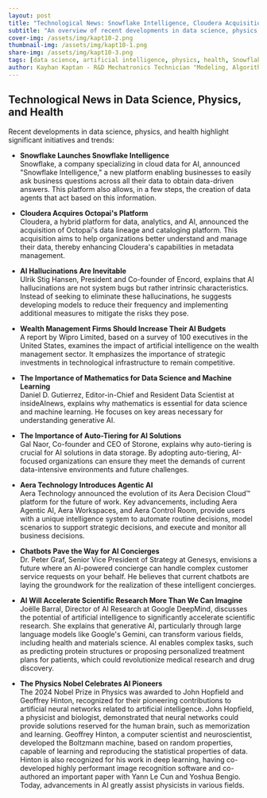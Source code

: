 ```yaml
---
layout: post
title: "Technological News: Snowflake Intelligence, Cloudera Acquisition, and AI Advancements"
subtitle: "An overview of recent developments in data science, physics, and health"
cover-img: /assets/img/kapt10-2.png
thumbnail-img: /assets/img/kapt10-1.png
share-img: /assets/img/kapt10-3.png
tags: [data science, artificial intelligence, physics, health, Snowflake, Cloudera, AI, mathematics, auto-tiering, Aera Technology, chatbots]
author: Kayhan Kaptan - R&D Mechatronics Technician "Modeling, Algorithms, Validation" TEAM - Expert in Medical Physics Quality Control
---
```


## Technological News in Data Science, Physics, and Health

Recent developments in data science, physics, and health highlight significant initiatives and trends:

- **Snowflake Launches Snowflake Intelligence**  
  Snowflake, a company specializing in cloud data for AI, announced "Snowflake Intelligence," a new platform enabling businesses to easily ask business questions across all their data to obtain data-driven answers. This platform also allows, in a few steps, the creation of data agents that act based on this information.

- **Cloudera Acquires Octopai's Platform**  
  Cloudera, a hybrid platform for data, analytics, and AI, announced the acquisition of Octopai's data lineage and cataloging platform. This acquisition aims to help organizations better understand and manage their data, thereby enhancing Cloudera's capabilities in metadata management.

- **AI Hallucinations Are Inevitable**  
  Ulrik Stig Hansen, President and Co-founder of Encord, explains that AI hallucinations are not system bugs but rather intrinsic characteristics. Instead of seeking to eliminate these hallucinations, he suggests developing models to reduce their frequency and implementing additional measures to mitigate the risks they pose.

- **Wealth Management Firms Should Increase Their AI Budgets**  
  A report by Wipro Limited, based on a survey of 100 executives in the United States, examines the impact of artificial intelligence on the wealth management sector. It emphasizes the importance of strategic investments in technological infrastructure to remain competitive.

- **The Importance of Mathematics for Data Science and Machine Learning**  
  Daniel D. Gutierrez, Editor-in-Chief and Resident Data Scientist at insideAInews, explains why mathematics is essential for data science and machine learning. He focuses on key areas necessary for understanding generative AI.

- **The Importance of Auto-Tiering for AI Solutions**  
  Gal Naor, Co-founder and CEO of Storone, explains why auto-tiering is crucial for AI solutions in data storage. By adopting auto-tiering, AI-focused organizations can ensure they meet the demands of current data-intensive environments and future challenges.

- **Aera Technology Introduces Agentic AI**  
  Aera Technology announced the evolution of its Aera Decision Cloud™ platform for the future of work. Key advancements, including Aera Agentic AI, Aera Workspaces, and Aera Control Room, provide users with a unique intelligence system to automate routine decisions, model scenarios to support strategic decisions, and execute and monitor all business decisions.

- **Chatbots Pave the Way for AI Concierges**  
  Dr. Peter Graf, Senior Vice President of Strategy at Genesys, envisions a future where an AI-powered concierge can handle complex customer service requests on your behalf. He believes that current chatbots are laying the groundwork for the realization of these intelligent concierges.

- **AI Will Accelerate Scientific Research More Than We Can Imagine**  
  Joëlle Barral, Director of AI Research at Google DeepMind, discusses the potential of artificial intelligence to significantly accelerate scientific research. She explains that generative AI, particularly through large language models like Google's Gemini, can transform various fields, including health and materials science. AI enables complex tasks, such as predicting protein structures or proposing personalized treatment plans for patients, which could revolutionize medical research and drug discovery.

- **The Physics Nobel Celebrates AI Pioneers**  
  The 2024 Nobel Prize in Physics was awarded to John Hopfield and Geoffrey Hinton, recognized for their pioneering contributions to artificial neural networks related to artificial intelligence. John Hopfield, a physicist and biologist, demonstrated that neural networks could provide solutions reserved for the human brain, such as memorization and learning. Geoffrey Hinton, a computer scientist and neuroscientist, developed the Boltzmann machine, based on random properties, capable of learning and reproducing the statistical properties of data. Hinton is also recognized for his work in deep learning, having co-developed highly performant image recognition software and co-authored an important paper with Yann Le Cun and Yoshua Bengio. Today, advancements in AI greatly assist physicists in various fields.


